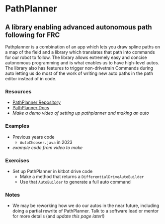 # PathPlanner

## A library enabling advanced autonomous path following for FRC

Pathplanner is a combination of an app which lets you draw spline paths on a map of the field and a library which translates that path into commands for our robot to follow.
The library allows extremely easy and concise autonomous programming and is what enables us to have high-level autos.
The library also has features to trigger non-drivetrain Commands during auto letting us do most of the work of writing new auto paths in the path editor instead of in code.

### Resources

- [PathPlanner Repository](https://github.com/mjansen4857/pathplanner)
- [PathPlanner Docs](https://github.com/mjansen4857/pathplanner/wiki)
- *Make a demo video of setting up pathplanner and making an auto*

### Examples

- Previous years code
  - `AutoChooser.java` in 2023
- *example code from video to make*

### Exercises

- Set up PathPlanner in kitbot drive code
  - Make a method that returns a `DifferentialDriveAutoBuilder`
  - Use that `AutoBuilder` to generate a full auto command

### Notes

- We may be reworking how we do our autos in the near future, including doing a partial rewrite of PathPlanner.
Talk to a software lead or mentor for more details (and *update this page later*!)
